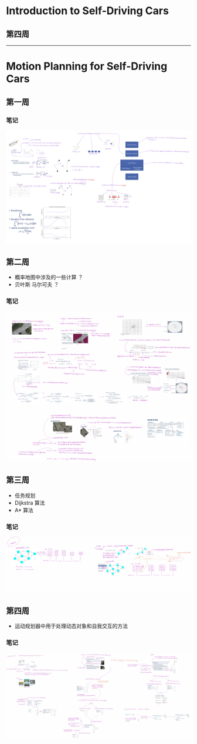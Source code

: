 # Introduction to Self-Driving Cars

## 第四周

---

# Motion Planning for Self-Driving Cars

## 第一周

### 笔记

<img src="Motion Planning for Self-Driving Cars\1_week\motion planning.png" alt="img" style="zoom: 100%">

## 第二周

* 概率地图中涉及的一些计算 ？
* 贝叶斯 马尔可夫 ？

### 笔记

<img src="Motion Planning for Self-Driving Cars\2_week\motion planning.png" alt="img" style="zoom: 100%">

## 第三周

* 任务规划
* Dijkstra 算法 
* A\* 算法

### 笔记

<img src="Motion Planning for Self-Driving Cars\3_week\motion planning.png" alt="img" style="zoom: 100%">

## 第四周

* 运动规划器中用于处理动态对象和自我交互的方法

### 笔记

<img src="Motion Planning for Self-Driving Cars\4_week\motion planning.png" alt="img" style="zoom: 100%">